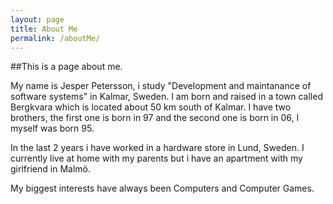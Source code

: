```yaml
---
layout: page
title: About Me
permalink: /aboutMe/
---
```


##This is a page about me.

My name is Jesper Petersson, i study "Development and maintanance of software systems" in Kalmar, Sweden.
I am born and raised in a town called Bergkvara which is located  about 50 km south of Kalmar. I have two brothers,
the first one is born in 97 and the second one is born in 06, I myself was born 95.

In the last 2 years i have worked in a hardware store in Lund, Sweden.
I currently live at home with my parents but i have an apartment with my girlfriend in Malmö.

My biggest interests have always been Computers and Computer Games.
